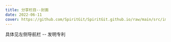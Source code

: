 ```yaml
---
title: 分享栏目--封面
date: 2022-06-11
cover: https://github.com/SpiritGit/SpiritGit.github.io/raw/main/src/images/covers/patent.jpg
---
```


具体见左侧导航栏 -- 发明专利